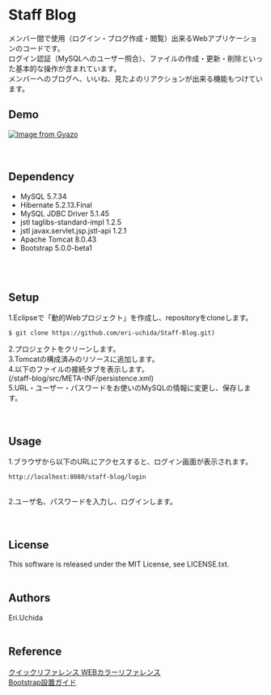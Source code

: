 # Staff Blog<br/>
メンバー間で使用（ログイン・ブログ作成・閲覧）出来るWebアプリケーションのコードです。<br/>
ログイン認証（MySQLへのユーザー照合）、ファイルの作成・更新・削除といった基本的な操作が含まれています。<br/>
メンバーへのブログへ、いいね、見たよのリアクションが出来る機能もつけています。<br/>

## Demo<br/>
[![Image from Gyazo](https://i.gyazo.com/09a31bbd5ad9195d1ecddd78f8a6bff8.gif)](https://gyazo.com/09a31bbd5ad9195d1ecddd78f8a6bff8)
<br/>
<br/>
<br/>

## Dependency<br/>
- MySQL 5.7.34<br/>
- Hibernate 5.2.13.Final<br/>
- MySQL JDBC Driver 5.1.45<br/>
- jstl taglibs-standard-impl 1.2.5<br/>
- jstl javax.servlet.jsp.jstl-api 1.2.1<br/>
- Apache Tomcat 8.0.43<br/>
- Bootstrap 5.0.0-beta1<br/>
<br/>
<br/>

## Setup<br/>
1.Eclipseで「動的Webプロジェクト」を作成し、repositoryをcloneします。<br/>
```
$ git clone https://github.com/eri-uchida/Staff-Blog.git)
```
2.プロジェクトをクリーンします。<br/>
3.Tomcatの構成済みのリソースに追加します。<br/>
4.以下のファイルの接続タブを表示します。<br/>
(/staff-blog/src/META-INF/persistence.xml)<br/>
5.URL・ユーザー・パスワードをお使いのMySQLの情報に変更し、保存します。<br/>
<br/>
<br/>

## Usage<br/>
1.ブラウザから以下のURLにアクセスすると、ログイン画面が表示されます。<br/>
```
http://localhost:8080/staff-blog/login
```
<br/>
2.ユーザ名、パスワードを入力し、ログインします。<br/>
<br/>
<br/>

## License<br/>
This software is released under the MIT License, see LICENSE.txt.<br/>
<br/>

## Authors<br/>
Eri.Uchida<br/>
<br/>

## Reference<br/>
[クイックリファレンス WEBカラーリファレンス](http://www.htmq.com/color/colorname.shtml)
<br/>
[Bootstrap設置ガイド](https://bootstrap-guide.com/outline)
<br/><br/>
